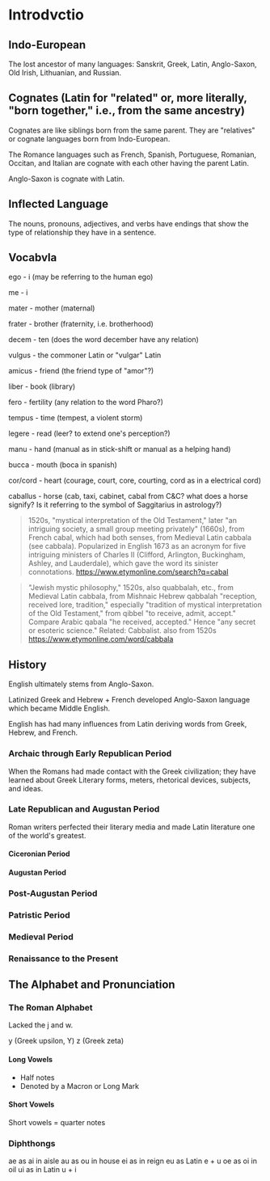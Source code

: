 # Introdvctio

## Indo-European
The lost ancestor of many languages: Sanskrit, Greek, Latin, Anglo-Saxon, Old Irish, Lithuanian, and Russian.

## Cognates (Latin for "related" or, more literally, "born together," i.e., from the same ancestry)

Cognates are like siblings born from the same parent. They are "relatives" or cognate languages born from Indo-European.

The Romance languages such as French, Spanish, Portuguese, Romanian, Occitan, and Italian are cognate with each other having the parent Latin.

Anglo-Saxon is cognate with Latin.

## Inflected Language

The nouns, pronouns, adjectives, and verbs have endings that show the type of relationship they have in a sentence.


## Vocabvla

ego - i (may be referring to the human ego)

me - i

mater - mother (maternal)

frater - brother (fraternity, i.e. brotherhood)

decem - ten (does the word december have any relation)

vulgus - the commoner Latin  or "vulgar" Latin

amicus - friend (the friend type of "amor"?)

liber - book (library)

fero - fertility (any relation to the word Pharo?)

tempus - time (tempest, a violent storm)

legere - read (leer? to extend one's perception?)

manu - hand (manual as in stick-shift or manual as a helping hand)

bucca - mouth (boca in spanish)

cor/cord - heart (courage, court, core, courting, cord as in a electrical cord)

caballus - horse (cab, taxi, cabinet, cabal from C&C? what does a horse signify? Is it referring to the symbol of Saggitarius in astrology?)
> 1520s, "mystical interpretation of the Old Testament," later "an intriguing society, a small group meeting privately" (1660s), from French cabal, which had both senses, from Medieval Latin cabbala (see cabbala). Popularized in English 1673 as an acronym for five intriguing ministers of Charles II (Clifford, Arlington, Buckingham, Ashley, and Lauderdale), which gave the word its sinister connotations.
https://www.etymonline.com/search?q=cabal

>"Jewish mystic philosophy," 1520s, also quabbalah, etc., from Medieval Latin cabbala, from Mishnaic Hebrew qabbalah "reception, received lore, tradition," especially "tradition of mystical interpretation of the Old Testament," from qibbel "to receive, admit, accept." Compare Arabic qabala "he received, accepted." Hence "any secret or esoteric science." Related: Cabbalist. also from 1520s https://www.etymonline.com/word/cabbala


## History
English ultimately stems from Anglo-Saxon.

Latinized Greek and Hebrew + French developed Anglo-Saxon language which became Middle English.

English has had many influences from Latin deriving words from Greek, Hebrew, and French.

### Archaic through Early Republican Period
When the Romans had made contact with the Greek civilization; they have learned about Greek Literary forms, meters, rhetorical devices, subjects, and ideas.

### Late Republican and Augustan Period

Roman writers perfected their literary media and made Latin literature one of the world's greatest.

#### Ciceronian Period

#### Augustan Period

### Post-Augustan Period

### Patristic Period

### Medieval Period

### Renaissance to the Present

## The Alphabet and Pronunciation

### The Roman Alphabet
Lacked the j and w.

y (Greek upsilon, Y)
z (Greek zeta)

#### Long Vowels
- Half notes
- Denoted by a Macron or Long Mark

#### Short Vowels
Short vowels = quarter notes

### Diphthongs
ae as ai in aisle
au as ou in house
ei as in reign
eu as Latin e + u
oe as oi in oil
ui as in Latin u + i